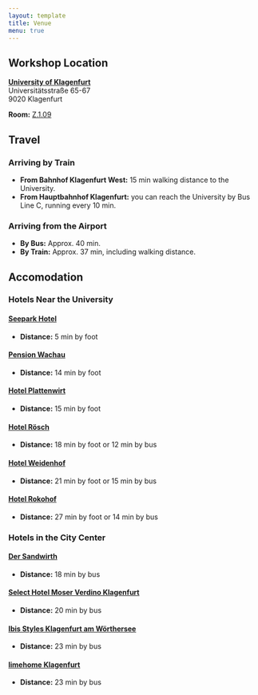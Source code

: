 ```yaml
---
layout: template
title: Venue
menu: true
---
```

## Workshop Location 

[**University of Klagenfurt**](https://maps.app.goo.gl/zGvkjLjYBwBvkcMm9) \
Universitätsstraße 65-67 \
9020 Klagenfurt

**Room:** [Z.1.09](https://campusplan.aau.at/?q=Z.1.09)

## Travel 

### Arriving by Train
- **From Bahnhof Klagenfurt West:** 15 min walking distance to the University.
- **From Hauptbahnhof Klagenfurt:** you can reach the University by Bus Line C, running every 10 min.

### Arriving from the Airport
- **By Bus:** Approx. 40 min.
- **By Train:** Approx. 37 min, including walking distance.

## Accomodation

### Hotels Near the University 

#### [Seepark Hotel](https://www.dasseepark.at/en/)
- **Distance:** 5 min by foot

#### [Pension Wachau](https://pension-wachau.at/pension-wachau.at/en/home-2/index.html)
- **Distance:** 14 min by foot

#### [Hotel Plattenwirt](https://www.plattenwirt.at/index.php?language=en)
- **Distance:** 15 min by foot

#### [Hotel Rösch](http://hotel-roesch.at/klagenfurt/hotel-roesch-en/)
- **Distance:** 18 min by foot or 12 min by bus

#### [Hotel Weidenhof](https://www.weidenhof.at/home.html)
- **Distance:** 21 min by foot or 15 min by bus

#### [Hotel Rokohof](https://hotel-rokohof.at/)
- **Distance:** 27 min by foot or 14 min by bus

### Hotels in the City Center 

#### [Der Sandwirth](https://sandwirth.at/)
- **Distance:** 18 min by bus

#### [Select Hotel Moser Verdino Klagenfurt](https://www.select-hotels.com/en)
- **Distance:** 20 min by bus

#### [Ibis Styles Klagenfurt am Wörthersee](https://all.accor.com/hotel/B3Y1/index.en.shtml)
- **Distance:** 23 min by bus

#### [limehome Klagenfurt](https://www.limehome.com/suites?city=103&guests=1&property=233)
- **Distance:** 23 min by bus